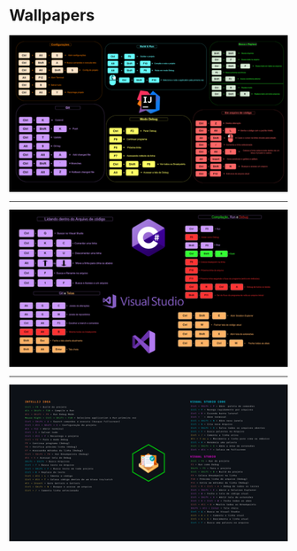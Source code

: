 # Wallpapers

<p align="center">
  <img src="https://github.com/fanto-docs/Wallpapers/blob/main/Intellij%20Wallpaper.png">
</p>

---

<p align="center">
  <img src="https://github.com/fanto-docs/Wallpapers/blob/main/Visual%20Studio%20Wallpaper.png">
</p>

---

<p align="center">
  <img src="https://github.com/fanto-docs/Wallpapers/blob/main/Wallpaper%20Fanto%20Docs.png">
</p>
